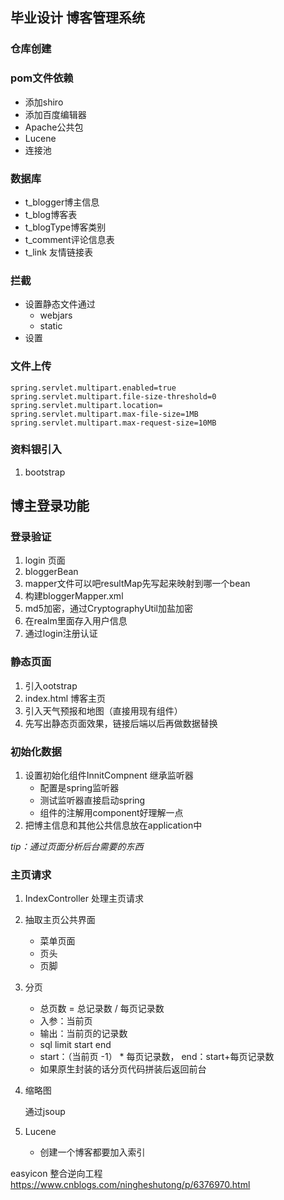 ## 毕业设计 博客管理系统

### 仓库创建

### pom文件依赖
- 添加shiro
- 添加百度编辑器
- Apache公共包
- Lucene
- 连接池

### 数据库

- t_blogger博主信息
- t_blog博客表
- t_blogType博客类别
- t_comment评论信息表
- t_link 友情链接表

### 拦截

- 设置静态文件通过
     - webjars
     - static
- 设置

### 文件上传

```properties
spring.servlet.multipart.enabled=true
spring.servlet.multipart.file-size-threshold=0
spring.servlet.multipart.location=
spring.servlet.multipart.max-file-size=1MB
spring.servlet.multipart.max-request-size=10MB
```
### 资料银引入
1. bootstrap

## 博主登录功能

### 登录验证
1. login 页面
2. bloggerBean
3. mapper文件可以吧resultMap先写起来映射到哪一个bean
4. 构建bloggerMapper.xml
5. md5加密，通过CryptographyUtil加盐加密
6. 在realm里面存入用户信息
8. 通过login注册认证

### 静态页面

1. 引入ootstrap
2. index.html 博客主页
3. 引入天气预报和地图（直接用现有组件）
4. 先写出静态页面效果，链接后端以后再做数据替换

### 初始化数据

1. 设置初始化组件InnitCompnent 继承监听器
    - 配置是spring监听器
    - 测试监听器直接启动spring
    - 组件的注解用component好理解一点
2. 把博主信息和其他公共信息放在application中


_tip：通过页面分析后台需要的东西_

### 主页请求

1. IndexController 处理主页请求
2. 抽取主页公共界面
    - 菜单页面
    - 页头
    - 页脚
    
4. 分页
    - 总页数 = 总记录数 / 每页记录数
    - 入参：当前页
    - 输出：当前页的记录数
    - sql limit start end
    - start：（当前页 -1） * 每页记录数， end：start+每页记录数
    - 如果原生封装的话分页代码拼装后返回前台

6. 缩略图
    
    通过jsoup
    
7. Lucene
    - 创建一个博客都要加入索引
    
    




 
easyicon
整合逆向工程
https://www.cnblogs.com/ningheshutong/p/6376970.html